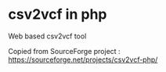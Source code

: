# csv2vcf in php

Web based csv2vcf tool 

Copied from SourceForge project : https://sourceforge.net/projects/csv2vcf-php/